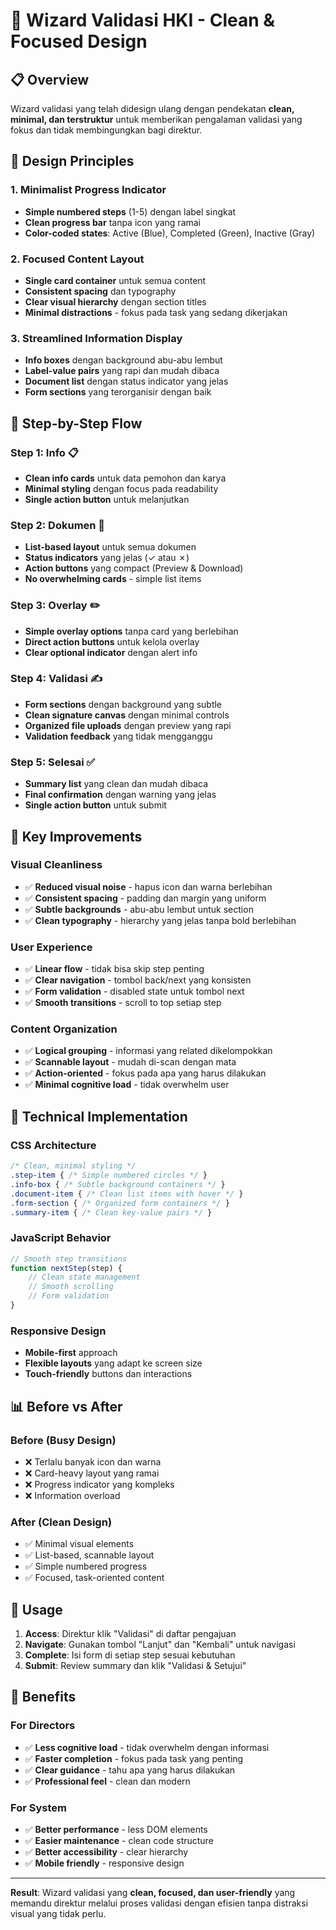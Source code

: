 # 🎯 Wizard Validasi HKI - Clean & Focused Design

## 📋 Overview
Wizard validasi yang telah didesign ulang dengan pendekatan **clean, minimal, dan terstruktur** untuk memberikan pengalaman validasi yang fokus dan tidak membingungkan bagi direktur.

## 🎨 Design Principles

### **1. Minimalist Progress Indicator**
- **Simple numbered steps** (1-5) dengan label singkat
- **Clean progress bar** tanpa icon yang ramai
- **Color-coded states**: Active (Blue), Completed (Green), Inactive (Gray)

### **2. Focused Content Layout**
- **Single card container** untuk semua content
- **Consistent spacing** dan typography
- **Clear visual hierarchy** dengan section titles
- **Minimal distractions** - fokus pada task yang sedang dikerjakan

### **3. Streamlined Information Display**
- **Info boxes** dengan background abu-abu lembut
- **Label-value pairs** yang rapi dan mudah dibaca
- **Document list** dengan status indicator yang jelas
- **Form sections** yang terorganisir dengan baik

## 🔄 Step-by-Step Flow

### **Step 1: Info** 📋
- **Clean info cards** untuk data pemohon dan karya
- **Minimal styling** dengan focus pada readability
- **Single action button** untuk melanjutkan

### **Step 2: Dokumen** 📄
- **List-based layout** untuk semua dokumen
- **Status indicators** yang jelas (✓ atau ✗)
- **Action buttons** yang compact (Preview & Download)
- **No overwhelming cards** - simple list items

### **Step 3: Overlay** ✏️
- **Simple overlay options** tanpa card yang berlebihan
- **Direct action buttons** untuk kelola overlay
- **Clear optional indicator** dengan alert info

### **Step 4: Validasi** ✍️
- **Form sections** dengan background yang subtle
- **Clean signature canvas** dengan minimal controls
- **Organized file uploads** dengan preview yang rapi
- **Validation feedback** yang tidak mengganggu

### **Step 5: Selesai** ✅
- **Summary list** yang clean dan mudah dibaca
- **Final confirmation** dengan warning yang jelas
- **Single action button** untuk submit

## 🎯 Key Improvements

### **Visual Cleanliness**
- ✅ **Reduced visual noise** - hapus icon dan warna berlebihan
- ✅ **Consistent spacing** - padding dan margin yang uniform
- ✅ **Subtle backgrounds** - abu-abu lembut untuk section
- ✅ **Clean typography** - hierarchy yang jelas tanpa bold berlebihan

### **User Experience**
- ✅ **Linear flow** - tidak bisa skip step penting
- ✅ **Clear navigation** - tombol back/next yang konsisten
- ✅ **Form validation** - disabled state untuk tombol next
- ✅ **Smooth transitions** - scroll to top setiap step

### **Content Organization**
- ✅ **Logical grouping** - informasi yang related dikelompokkan
- ✅ **Scannable layout** - mudah di-scan dengan mata
- ✅ **Action-oriented** - fokus pada apa yang harus dilakukan
- ✅ **Minimal cognitive load** - tidak overwhelm user

## 🔧 Technical Implementation

### **CSS Architecture**
```css
/* Clean, minimal styling */
.step-item { /* Simple numbered circles */ }
.info-box { /* Subtle background containers */ }
.document-item { /* Clean list items with hover */ }
.form-section { /* Organized form containers */ }
.summary-item { /* Clean key-value pairs */ }
```

### **JavaScript Behavior**
```javascript
// Smooth step transitions
function nextStep(step) {
    // Clean state management
    // Smooth scrolling
    // Form validation
}
```

### **Responsive Design**
- **Mobile-first** approach
- **Flexible layouts** yang adapt ke screen size
- **Touch-friendly** buttons dan interactions

## 📊 Before vs After

### **Before (Busy Design)**
- ❌ Terlalu banyak icon dan warna
- ❌ Card-heavy layout yang ramai
- ❌ Progress indicator yang kompleks
- ❌ Information overload

### **After (Clean Design)**
- ✅ Minimal visual elements
- ✅ List-based, scannable layout
- ✅ Simple numbered progress
- ✅ Focused, task-oriented content

## 🚀 Usage

1. **Access**: Direktur klik "Validasi" di daftar pengajuan
2. **Navigate**: Gunakan tombol "Lanjut" dan "Kembali" untuk navigasi
3. **Complete**: Isi form di setiap step sesuai kebutuhan
4. **Submit**: Review summary dan klik "Validasi & Setujui"

## 🎯 Benefits

### **For Directors**
- ✅ **Less cognitive load** - tidak overwhelm dengan informasi
- ✅ **Faster completion** - fokus pada task yang penting
- ✅ **Clear guidance** - tahu apa yang harus dilakukan
- ✅ **Professional feel** - clean dan modern

### **For System**
- ✅ **Better performance** - less DOM elements
- ✅ **Easier maintenance** - clean code structure
- ✅ **Better accessibility** - clear hierarchy
- ✅ **Mobile friendly** - responsive design

---

**Result**: Wizard validasi yang **clean, focused, dan user-friendly** yang memandu direktur melalui proses validasi dengan efisien tanpa distraksi visual yang tidak perlu. 